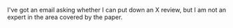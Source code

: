 
I've got an email asking whether I can put down an X review, but I am not an expert in the area covered by the paper. 

